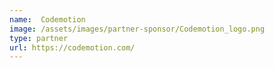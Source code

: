 ```yaml
---
name:  Codemotion
image: /assets/images/partner-sponsor/Codemotion_logo.png
type: partner
url: https://codemotion.com/
---
```

